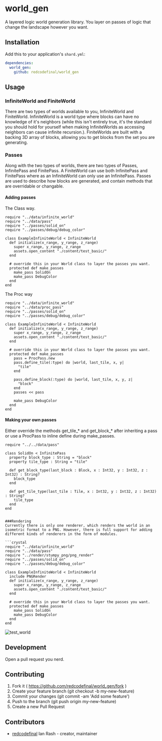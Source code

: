 # world_gen

A layered logic world generation library. You layer on passes of logic that change the landscape however you want.

## Installation


Add this to your application's `shard.yml`:

```yaml
dependencies:
  world_gen:
    github: redcodefinal/world_gen
```


## Usage

### InfiniteWorld and FiniteWorld
There are two types of worlds available to you, InfiniteWorld and FiniteWorld. InfiniteWorld is a world type where blocks can have no knowledge of it's neighbors (while this isn't entirely true, it's the standard you should hold for yourself when making InfiniteWorlds as accessing neighbors can cause infinite recursion.). FiniteWorlds are built with a backing 3D array of blocks, allowing you to get blocks from the set you are generating.

### Passes
Along with the two types of worlds, there are two types of Passes, InfinitePass and FinitePass. A FiniteWorld can use both InfinitePass and FinitePass where as an InfiniteWorld can only use an InfinitePass. Passes are used to describe how blocks are generated, and contain methods that are overridable or changable. 

#### Adding passes

The Class way.

```crystal
require "../data/infinite_world"
require "../data/pass"
require "../passes/solid_on"
require "../passes/debug/debug_color"

class ExampleInfiniteWorld < InfiniteWorld
  def initialize(x_range, y_range, z_range)
    super x_range, y_range, z_range
    assets.open_content "./content/test_basic/"
  end

  # override this in your World class to layer the passes you want.
  protected def make_passes
    make_pass SolidOn   
    make_pass DebugColor
  end
end
```

The Proc way

```crystal
require "../data/infinite_world"
require "../data/proc_pass"
require "../passes/solid_on"
require "../passes/debug/debug_color"

class ExampleInfiniteWorld < InfiniteWorld
  def initialize(x_range, y_range, z_range)
    super x_range, y_range, z_range
    assets.open_content "./content/test_basic/"
  end

  # override this in your World class to layer the passes you want.
  protected def make_passes
    pass = ProcPass.new
    pass.define_tile(:type) do |world, last_tile, x, y|
      "tile"
    end   

    pass.define_block(:type) do |world, last_tile, x, y, z|
      "block"
    end
    passes << pass

    make_pass DebugColor
  end
end
```

#### Making your own passes
Either override the methods get_tile_* and get_block_* after inheriting a pass or use  a ProcPass to inline define during make_passes.

```crystal
require "../../data/pass"

class SolidOn < InfinitePass
  property block_type : String = "block"
  property tile_type : String = "tile"

  def get_block_type(last_block : Block, x : Int32, y : Int32, z : Int32) : String?
    block_type
  end

  def get_tile_type(last_tile : Tile, x : Int32, y : Int32, z : Int32) : String?
    tile_type
  end
end


###Rendering
Currently there is only one renderer, which renders the world in an isometric format to a PNG. However, there is full support for adding different kinds of renderers in the form of modules. 

```crystal
require "../data/infinite_world"
require "../data/pass"
require "../render/stumpy_png/png_render"
require "../passes/solid_on"
require "../passes/debug/debug_color"

class ExampleInfiniteWorld < InfiniteWorld
  include PNGRender
  def initialize(x_range, y_range, z_range)
    super x_range, y_range, z_range
    assets.open_content "./content/test_basic/"
  end

  # override this in your World class to layer the passes you want.
  protected def make_passes
    make_pass SolidOn   
    make_pass DebugColor
  end
end
```

![test_world](http://i.imgur.com/jLC0oMm.png)

## Development

Open a pull request you nerd.

## Contributing

1. Fork it ( https://github.com/redcodefinal/world_gen/fork )
2. Create your feature branch (git checkout -b my-new-feature)
3. Commit your changes (git commit -am 'Add some feature')
4. Push to the branch (git push origin my-new-feature)
5. Create a new Pull Request

## Contributors

- [redcodefinal](https://github.com/redcodefinal) Ian Rash - creator, maintainer
